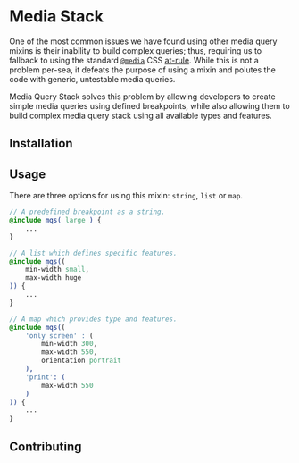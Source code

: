 # Media Stack

One of the most common issues we have found using other media query mixins is their inability to build complex queries; thus, requiring us to fallback to using the standard [`@media`][1] CSS [at-rule][2]. While this is not a problem per-sea, it defeats the purpose of using a mixin and polutes the code with generic, untestable media queries.

Media Query Stack solves this problem by allowing developers to create simple media queries using defined breakpoints, while also allowing them to build complex media query stack using all available types and features.

## Installation

## Usage

There are three options for using this mixin: `string`, `list` or `map`.

```scss
// A predefined breakpoint as a string.
@include mqs( large ) {
	...
}

// A list which defines specific features.
@include mqs((
	min-width small,
	max-width huge
)) {
	...
}

// A map which provides type and features.
@include mqs((
	'only screen' : (
		min-width 300,
		max-width 550,
		orientation portrait
	),
	'print': (
		max-width 550
	)
)) {
	...
}
```

## Contributing

[1]: https://developer.mozilla.org/en-US/docs/Web/CSS/@media
[2]: https://developer.mozilla.org/en-US/docs/Web/CSS/At-rule
